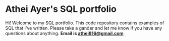 # Athei Ayer's SQL portfolio

Hi! Welcome to my SQL portfolio. This code repository contains examples of SQL that I've written. Please take a gander and let me know if you have any questions about anything. **Email is athei816@gmail.com**
